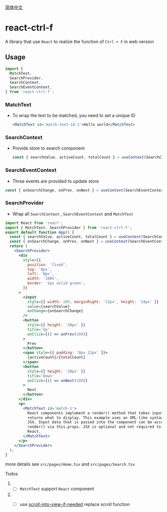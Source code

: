 [简体中文](./README.zh_CN.md)

# react-ctrl-f

A library that use `React` to realize the function of `Ctrl + F` in web version

## Usage

```jsx
import {
  MatchText,
  SearchProvider,
  SearchContext,
  SearchEventContext,
} from 'react-ctrl-f';
```

### MatchText

- To wrap the text to be matched, you need to set a unique ID
  ```jsx
  <MatchText id='match-text-id-1'>Hello world</MatchText>
  ```

### SearchContext

- Provide store to search component
  ```jsx
  const { searchValue, activeCount, totalCount } = useContext(SearchContext);
  ```

### SearchEventContext

- Three events are provided to update store

```jsx
const { onSearchChange, onPrev, onNext } = useContext(SearchEventContext);
```

### SearchProvider

- Wrap all `SearchContext` , `SearchEventContext` and `MatchText`

```jsx
import React from 'react';
import { MatchText, SearchProvider } from 'react-ctrl-f';
export default function App() {
  const { searchValue, activeCount, totalCount } = useContext(SearchContext);
  const { onSearchChange, onPrev, onNext } = useContext(SearchEventContext);
  return (
    <SearchProvider>
      <div
        style={{
          position: 'fixed',
          top: '0px',
          left: '0px',
          width: '100%',
          border: '1px solid green',
        }}
      >
        <input
          style={{ width: 200, marginRight: '12px', height: '24px' }}
          value={searchValue}
          onChange={onSearchChange}
        />
        <button
          style={{ height: '28px' }}
          title='Up'
          onClick={() => onPrev(100)}
        >
          Prev
        </button>
        <span style={{ padding: '0px 12px' }}>
          {activeCount}/{totalCount}
        </span>
        <button
          style={{ height: '28px' }}
          title='Down'
          onClick={() => onNext(100)}
        >
          Next
        </button>
      </div>
      <p>
        <MatchText id='match-1'>
          React components implement a render() method that takes input data and
          returns what to display. This example uses an XML-like syntax called
          JSX. Input data that is passed into the component can be accessed by
          render() via this.props. JSX is optional and not required to use
          React.
        </MatchText>
      </p>
    </SearchProvider>
  );
}
```

more details see `src/pages/Home.tsx` and `src/pages/Search.tsx`



Todos
1. - [ ] `MatchText` support `React` component
2. - [ ] use [scroll-into-view-if-needed](https://github.com/stipsan/scroll-into-view-if-needed) replace scroll function

